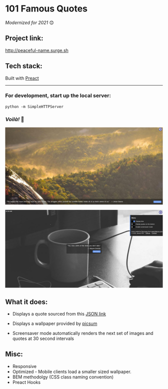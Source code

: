 # 101 Famous Quotes

*Modernized for 2021* 😊

## Project link:
http://peaceful-name.surge.sh

## Tech stack:
Built with [Preact](https://preactjs.com/)

---

### For development, start up the local server:
```
python -m SimpleHTTPServer
```
### *Voilà!* 🎉

![alt text](https://raw.githubusercontent.com/JamesScript7/random-quote-machine/master/images/screenshot1.png)

![alt text](https://raw.githubusercontent.com/JamesScript7/random-quote-machine/master/images/screenshot2.png)

## What it does:
* Displays a quote sourced from this [JSON link](https://gist.githubusercontent.com/JamesScript7/9071c8419edaca2c7ced77c18c4236f1/raw/ef1161709601eb71db6fa7da99c657a3f4bd2fda/Quotes.json)

* Displays a wallpaper provided by [picsum](https://picsum.photos)

* Screensaver mode automatically renders the next set of images and quotes at 30 second intervals

## Misc:
* Responsive
* Optimized - Mobile clients load a smaller sized wallpaper.
* BEM methodolgy (CSS class naming convention)
* Preact Hooks